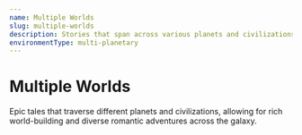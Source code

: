 ```yaml
---
name: Multiple Worlds
slug: multiple-worlds
description: Stories that span across various planets and civilizations, showcasing diverse environments and cultures.
environmentType: multi-planetary
---
```


# Multiple Worlds

Epic tales that traverse different planets and civilizations, allowing for rich world-building and diverse romantic adventures across the galaxy.